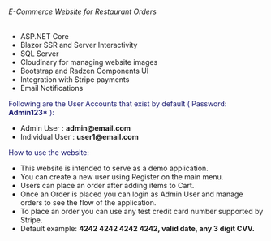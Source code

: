 <h6 class="mt-3">E-Commerce Website for Restaurant Orders</h6>
          <ul>
            <li>ASP.NET Core</li>
            <li>Blazor SSR and Server Interactivity</li>
            <li>SQL Server</li>
            <li>Cloudinary for managing website images</li>
            <li>Bootstrap and Radzen Components UI</li>
            <li>Integration with Stripe payments</li>
            <li>Email Notifications</li>
          </ul>                 
<div class="h6" style="color:midnightblue">
    Following are the User Accounts that exist by default ( Password: <b>Admin123*</b> ): </div>
<ul>
    <li>Admin User      : <b>admin@email.com</b> </li>
    <li>Individual User : <b>user1@email.com</b></li>
</ul>

<div class="h6" style="color:midnightblue">How to use the website:</div>
<ul>
    <li>This website is intended to serve as a demo application.</li>
    <li>You can create a new user using Register on the main menu.</li>
    <li>Users can place an order after adding items to Cart.</li>
    <li>Once an Order is placed you can login as Admin User and manage orders to see the flow of the application.</li>
    <li>To place an order you can use any test credit card number supported by Stripe.</li>
    <li>Default example: <b>4242 4242 4242 4242, valid date, any 3 digit CVV.</b></li>
</ul>
